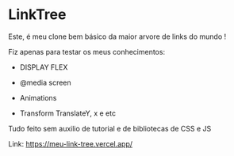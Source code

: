 # LinkTree

Este, é meu clone bem básico da maior arvore de links do mundo !

Fiz apenas para testar os meus conhecimentos:
- DISPLAY FLEX

- @media screen

- Animations

- Transform TranslateY, x e etc

Tudo feito sem auxilio de tutorial e de bibliotecas de CSS e JS

Link: https://meu-link-tree.vercel.app/
